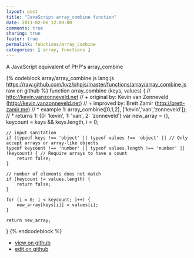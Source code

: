```yaml
---
layout: post
title: "JavaScript array_combine function"
date: 2011-02-06 12:00:00
comments: true
sharing: true
footer: true
permalink: functions/array_combine
categories: [ array, functions ]
---
```

A JavaScript equivalent of PHP's array_combine
<!-- more -->
{% codeblock array/array_combine.js lang:js https://raw.github.com/kvz/phpjs/master/functions/array/array_combine.js raw on github %}
function array_combine (keys, values) {
    // http://kevin.vanzonneveld.net
    // +   original by: Kevin van Zonneveld (http://kevin.vanzonneveld.net)
    // +   improved by: Brett Zamir (http://brett-zamir.me)
    // *     example 1: array_combine([0,1,2], ['kevin','van','zonneveld']);
    // *     returns 1: {0: 'kevin', 1: 'van', 2: 'zonneveld'}
    var new_array = {},
        keycount = keys && keys.length,
        i = 0;

    // input sanitation
    if (typeof keys !== 'object' || typeof values !== 'object' || // Only accept arrays or array-like objects
    typeof keycount !== 'number' || typeof values.length !== 'number' || !keycount) { // Require arrays to have a count
        return false;
    }

    // number of elements does not match
    if (keycount != values.length) {
        return false;
    }

    for (i = 0; i < keycount; i++) {
        new_array[keys[i]] = values[i];
    }

    return new_array;
}
{% endcodeblock %}
<ul>
 <li><a href="https://github.com/kvz/phpjs/blob/master/functions/array/array_combine.js">view on github</a></li>
 <li><a href="https://github.com/kvz/phpjs/edit/master/functions/array/array_combine.js">edit on github</a></li>
</ul>
